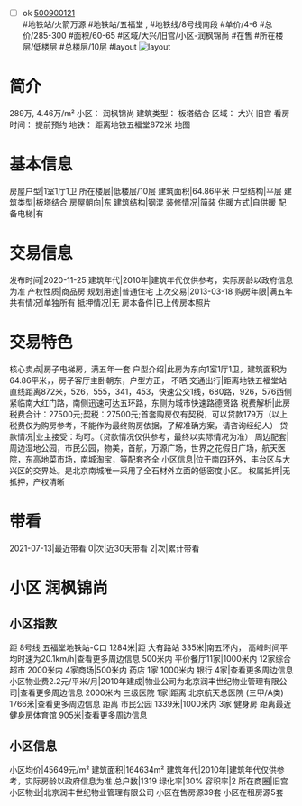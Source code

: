 - [ ] ok [500900121](https://bj.5i5j.com/ershoufang/500900121.html)  
 #地铁站/火箭万源 #地铁站/五福堂 ,  #地铁线/8号线南段
#单价/4-6 #总价/285-300 #面积/60-65   #区域/大兴/旧宫/小区-润枫锦尚 #在售 #所在楼层/低楼层 #总楼层/10层 #layout 
![layout](http://image2a.5i5j.com/bdir/layout/267709.jpg_P5.jpg) 
# 简介 
 289万,  4.46万/m² 
小区： 润枫锦尚
建筑类型： 板塔结合
区域： 大兴 旧宫
看房时间： 提前预约
地铁： 距离地铁五福堂872米 地图
# 基本信息 
 房屋户型|1室1厅1卫
所在楼层|低楼层/10层
建筑面积|64.86平米
户型结构|平层
建筑类型|板塔结合
房屋朝向|东
建筑结构|钢混
装修情况|简装
供暖方式|自供暖
配备电梯|有
# 交易信息 
 发布时间|2020-11-25
建筑年代|2010年|建筑年代仅供参考，实际房龄以政府信息为准
产权性质|商品房
规划用途|普通住宅
上次交易|2013-03-18
购房年限|满五年
共有情况|单独所有
抵押情况|无
房本备件|已上传房本照片
# 交易特色 
 核心卖点|房子电梯房，满五年一套
户型介绍|此房为东向1室1厅1卫，建筑面积为64.86平米，，房子客厅主卧朝东，户型方正， 不晒
交通出行|距离地铁五福堂站直线距离872米，526，555，341，453，快速公交1线，680路，926，576西侧紧临南大红门路，南侧迅速可达五环路，东侧为城市快速路德贤路
税费解析|此房税费合计：27500元;契税：27500元;首套购房仅有契税，可以贷款179万（以上税费仅为购房参考，不能作为最终购房依据，了解准确方案，请咨询经纪人）
贷款情况|业主接受：均可。（贷款情况仅供参考，最终以实际情况为准）
周边配套|周边湿地公园，市民公园，物美，首航，万源广场，世界之花假日广场，航天医院，东高地菜市场，南城淘宝，等配套齐全
小区信息|位于南四环外，丰台区与大兴区的交界处。是北京南城唯一采用了全石材外立面的低密度小区。
权属抵押|无抵押，产权清晰
# 带看 
 2021-07-13|最近带看	 0|次|近30天带看	 2|次|累计带看
# 小区 润枫锦尚
## 小区指数 
 距 8号线 五福堂地铁站-C口 1284米|距 大有路站 335米|南五环内， 高峰时间平均时速为20.1km/h|查看更多周边信息
500米内 平价餐厅11家|1000米内 12家综合超市
2000米内 4家商场|500米内 药店 1家
1000米内 银行 4家|查看更多周边信息
小区物业费2.2元/平米/月|2010年建成|物业公司为北京润丰世纪物业管理有限公司|查看更多周边信息
2000米内 三级医院 1家|距离 北京航天总医院 (三甲/A类) 1766米|查看更多周边信息
距离 市民公园 1339米|1000米内 3家 健身房
距离最近健身房体育馆 905米|查看更多周边信息
## 小区信息 
 小区均价|45649元/m²
建筑面积|164634m²
建筑年代|2010年|建筑年代仅供参考，实际房龄以政府信息为准
总户数|1319
绿化率|30%
容积率|2
所在商圈|旧宫
小区物业|北京润丰世纪物业管理有限公司
小区在售房源39套
小区在租房源5套
